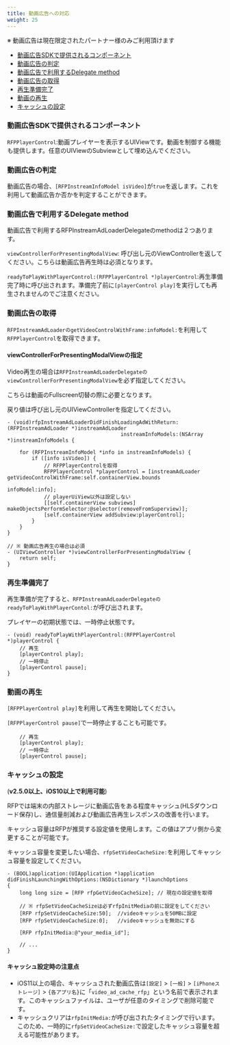 ```yaml
---
title: 動画広告への対応
weight: 25
---
```


※ 動画広告は現在限定されたパートナー様のみご利用頂けます

* [動画広告SDKで提供されるコンポーネント](#infeed/video/feature)
* [動画広告の判定](#infeed/video/judge)
* [動画広告で利用するDelegate method](#infeed/video/delegate)
* [動画広告の取得](#infeed/video/init)
* [再生準備完了](#infeed/video/readytoplay)
* [動画の再生](#infeed/video/play)
* [キャッシュの設定](#infeed/video/cache)


<a name="infeed/video/feature"></a>
### 動画広告SDKで提供されるコンポーネント
`RFPPlayerControl`:動画プレイヤーを表示するUIViewです。動画を制御する機能も提供します。任意のUIViewのSubviewとして埋め込んでください。

<a name="infeed/video/judge"></a>
### 動画広告の判定
動画広告の場合、`[RFPInstreamInfoModel isVideo]`が`true`を返します。これを利用して動画広告か否かを判定することができます。

<a name="infeed/video/delegate"></a>
### 動画広告で利用するDelegate method
動画広告で利用するRFPInstreamAdLoaderDelegateのmethodは２つあります。

`viewControllerForPresentingModalView`: 呼び出し元のViewControllerを返してください。こちらは動画広告再生時は必須となります。

`readyToPlayWithPlayerControl:(RFPPlayerControl *)playerControl`:再生準備完了時に呼び出されます。準備完了前に`[playerControl play]`を実行しても再生されませんのでご注意ください。

<a name="infeed/video/init"></a>
### 動画広告の取得
`RFPInstreamAdLoaderのgetVideoControlWithFrame:infoModel:`を利用して`RFPPlayerControl`を取得できます。

#### viewControllerForPresentingModalViewの指定
Video再生の場合は`RFPInstreamAdLoaderDelegateのviewControllerForPresentingModalView`を必ず指定してください。

こちらは動画のFullscreen切替の際に必要となります。

戻り値は呼び出し元のUIViewControllerを指定してください。

```objc
- (void)rfpInstreamAdLoaderDidFinishLoadingAdWithReturn:(RFPInstreamAdLoader *)instreamAdLoader
                                     instreamInfoModels:(NSArray *)instreamInfoModels {

    for (RFPInstreamInfoModel *info in instreamInfoModels) {
        if ([info isVideo]) {
            // RFPPlayerControlを取得
            RFPPlayerControl *playerControl = [instreamAdLoader getVideoControlWithFrame:self.containerView.bounds
                                                                               infoModel:info];
            // playerUiView以外は設定しない
            [[self.containerView subviews] makeObjectsPerformSelector:@selector(removeFromSuperview)];
            [self.containerView addSubview:playerControl];
        }
    }
}

// ※ 動画広告再生の場合は必須
- (UIViewController *)viewControllerForPresentingModalView {
    return self;
}
```

<a name="infeed/video/readytoplay"></a>
### 再生準備完了

再生準備が完了すると、`RFPInstreamAdLoaderDelegateのreadyToPlayWithPlayerContol:`が呼び出されます。

プレイヤーの初期状態では、一時停止状態です。

```objc
- (void) readyToPlayWithPlayerControl:(RFPPlayerControl *)playerControl {
    // 再生
    [playerControl play];
    // 一時停止
    [playerControl pause];
}
```

<a name="infeed/video/play"></a>
### 動画の再生
`[RFPPlayerControl play]`を利用して再生を開始してください。

`[RFPPlayerControl pause]`で一時停止することも可能です。

```objc
    // 再生
    [playerControl play];
    // 一時停止
    [playerControl pause];
```

<a name="infeed/video/cache"></a>
### キャッシュの設定

(**v2.5.0以上、iOS10以上で利用可能**)

RFPでは端末の内部ストレージに動画広告をある程度キャッシュ(HLSダウンロード保存)し、通信量削減および動画広告再生レスポンスの改善を行います。

キャッシュ容量はRFPが推奨する設定値を使用します。この値はアプリ側から変更することが可能です。

キャッシュ容量を変更したい場合、`rfpSetVideoCacheSize:`を利用してキャッシュ容量を設定してください。

```objc
- (BOOL)application:(UIApplication *)application didFinishLaunchingWithOptions:(NSDictionary *)launchOptions
{
    long long size = [RFP rfpGetVideoCacheSize]; // 現在の設定値を取得

    // ※ rfpSetVideoCacheSizeは必ずrfpInitMediaの前に設定をしてください
    [RFP rfpSetVideoCacheSize:50];  //videoキャッシュを50MBに設定
    [RFP rfpSetVideoCacheSize:0];   //videoキャッシュを無効にする

    [RFP rfpInitMedia:@"your_media_id"];

    // ...
}
```

#### キャッシュ設定時の注意点

* iOS11以上の場合、キャッシュされた動画広告は`[設定]` > `[一般]` > `[iPhoneストレージ]` > `{各アプリ名}`に「`video_ad_cache_rfp`」という名前で表示されます。このキャッシュファイルは、ユーザが任意のタイミングで削除可能です。
* キャッシュクリアは`rfpInitMedia:`が呼び出されたタイミングで行います。このため、一時的に`rfpSetVideoCacheSize:`で設定したキャッシュ容量を超える可能性があります。

